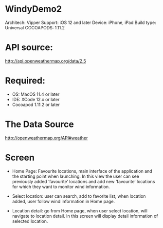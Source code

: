 # WindyDemo2
Architech: Vipper
Support: iOS 12 and later
Device: iPhone, iPad
Build type: Universal
COCOAPODS: 1.11.2

# API source: 
http://api.openweathermap.org/data/2.5

# Required:
- OS: MacOS 11.4 or later
- IDE: XCode 12.x or later
- Cocoapod 1.11.2 or later

# The Data Source
http://openweathermap.org/API#weather

# Screen
- Home Page: Favourite locations, main interface of the application and the starting point when launching.
In this view the user can see previously added ‘favourite’ locations and add new ‘favourite’ locations for which they want to monitor wind information.

- Select location: user can search, add to favorite list, when location added, user follow wind information in Home page.

- Location detail: go from Home page, when user select location, will navigate to location detail. In this screen will display detail information of selected location.
